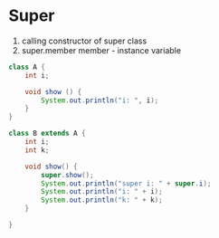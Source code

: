 # Super 
1. calling constructor of super class 
2. super.member 
    member - instance variable

```java
class A {
    int i;

    void show () {
        System.out.println("i: ", i);
    }
}

class B extends A {
    int i;
    int k;

    void show() {
        super.show();
        System.out.println("super i: " + super.i);
        System.out.println("i: " + i);
        System.out.println("k: " + k);
    }

}
```


